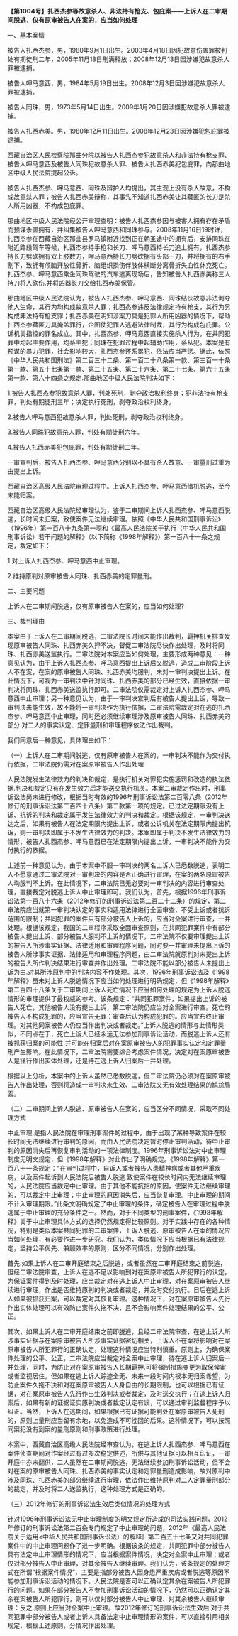 **【第1004号】扎西杰参等故意杀人、非法持有枪支、包庇案——上诉人在二审期间脱逃，仅有原审被告人在案的，应当如何处理**

一、基本案情

被告人扎西杰参，男，1980年9月1日出生。2003年4月18日因犯故意伤害罪被判处有期徒刑二年，2005年11月18日刑满释放；2008年12月13日因涉嫌犯故意杀人罪被逮捕。

被告人呷马意西，男，1984年5月19日出生。2008年12月3日因涉嫌犯故意杀人罪被逮捕。

被告人同珠，男，1973年5月14日出生。2009年1月20日因涉嫌犯故意杀人罪被逮捕。

被告人扎西赤美。男，1980年12月11日出生。2008年12月23日因涉嫌犯包庇罪被逮捕。

西藏自治区人民检察院那曲分院以被告人扎西杰参犯故意杀人和非法持有枪支罪、被告人呷马意西及被告人同珠犯故意杀人罪、被告人扎西赤美犯包庇罪，向那曲地区中级人民法院提起公诉。

被告人扎西杰参、呷马意西、同珠及辩护人均提出，其主观上没有杀人故意，不构成故意杀人罪；被告人扎西赤美辩称，其事先不知道扎西赤美让其藏匿的长刀是杀人所用凶器，不构成包庇罪。

那曲地区中级人民法院经公开审理查明：被告人扎西杰参因与被害人拥有存在矛盾而预谋杀害拥有，并纠集被告人呷马意西和同珠参与。2008年11月16日19时许，扎西杰参在西藏自治区那曲县罗马镇附近找到正在朝圣途中的拥有后，安排同珠在附近路段驾车等候，扎西杰参持手枪和长刀、呷马意西持长刀追上拥有，扎西杰参持长刀劈砍拥有双上肢数刀，呷马意西持长刀劈砍拥有头部一刀，并将拥有的右手割下，致拥有颅脑开放性骨折、脑组织损伤伴肢体横断分离骨折失血性休克死亡。扎西杰参、呷马意西乘坐同珠驾驶的汽车逃离现场后，告知被告人扎西赤美称三人持刀将人砍伤.并将凶器长刀交给扎西赤美保管。

那曲地区中级人民法院认为，被告人扎西杰参、呷马意西、同珠结伙故意非法剥夺他人生命，其行为均构成故意杀人罪；扎西杰参违反法律规定持有枪支，其行为另构成非法持有枪支罪；扎西赤美在明知涉案刀具是犯罪人所用凶器的情况下，帮助扎西杰参藏匿刀具掩盖罪行，企图使犯罪人逃避法律制裁，其行为构成包庇罪。公诉机关指控的罪名成立。其中，扎西杰参、呷马意西直接实施杀人行为，在共同犯罪中均起主要作用，均系主犯；同珠在犯罪过程中起辅助作用，系从犯。本案是有预谋的暴力犯罪，社会影响较大，扎西杰参还系累犯，依法应当严惩。据此，依照《中华人民共和国刑法》第二百三十二条、第一百二十八条第一款、第三百一十条第一款、第五十七条第一款、第二十五条、第二十六条、第二十七条、第六十五条第一款、第六十四条之规定.那曲地区中级人民法院判决如下：

1.被告人扎西杰参犯故意杀人罪，判处死刑，剥夺政治权利终身；犯非法持有枪支罪，判处有期徒刑三年；决定执行死刑，剥夺政治权利终身。

2.被告人呷马意西犯故意杀人罪，判处死刑，剥夺政治权利终身。

3.被告人同珠犯故意杀人罪，判处有期徒刑六年。

4.被告人扎西赤美犯包庇罪，判处有期徒刑二年。

一审宣判后，被告人扎西杰参、呷马意西分别以不具有杀人故意、一审量刑过重为由提出上诉。

西藏自治区高级人民法院审理过程中。上诉人扎西杰参、呷马意西借机脱逃，至今未能归案。

西藏自治区高级人民法院经审理认为，鉴于二审期间上诉人扎西杰参、呷马意西脱逃，长时间未归案，致使案件无法继续审理。依照《中华人民共和国刑事诉讼》（1996年）第一百八十九条第一项和《最高人民法院关于执行（中华人民共和国刑事诉讼）若干问题的解释》（以下简称《1998年解释》）第一百八十一条之规定，裁定如下：

1.对上诉人扎西杰参、呷马意西中止审理。

2.维持原判对原审被告人同珠、扎西赤美的定罪量刑。

二、主要问题

上诉人在二审期间脱逃，仅有原审被告人在案的，应当如何处理?

三、裁判理由

本案由于上诉人在二审期间脱逃，二审法院长时间未能作出裁判，羁押机关排查发现原审被告人同珠、扎西赤美久押不决，督促二审法院尽快作出处理，及时将同珠、扎西赤美送监执行。二审法院对本案应当如何处理，主要形成两种意见：一种意见认为，由于上诉人扎西杰参、呷马意西提出上诉后又脱逃，造成二审阶段上诉人不在案，在案的原审被告人同珠、扎西赤美均服判，未对一审判决提出上诉。在此情况下，可视为一审判决中针对同珠、扎西赤美的部分已经生效，直接依据一审判决将同珠、扎西赤美送监执行即可。二审法院仅需裁定对上诉人扎西杰参、呷马意西中止审理；另一种意见认为，由于一审判决宣判后有被告人提出上诉，导致一审判决未能生效，故不能将一审判决作为执行依据，二审法院需裁定对在逃的扎西杰参、呷马意西中止审理，同时还必须继续审理涉及原审被告人同珠、扎西赤美的部分.对二人的事实认定、定罪量刑和审理程序依法作出裁判。

我们同意后一种意见，具体理由如下：

（一）上诉人在二审期间脱逃，仅有原审被告人在案的，一审判决不能作为交付执行依据，二审法院仍需对在案原审被告人作出处理

人民法院发生法律效力的判决和裁定，是执行机关对罪犯实施惩罚和改造的执法依据.判决和裁定只有在发生效力后才能送交执行机关。本案二审裁定作出时，刑事诉讼法尚未进行修改，根据当时有效的1996年刑事诉讼法第二百零八条（2012年修订的刑事诉讼法第二百四十八条）第二款第一项的规定。已过法定期限没有上诉、抗诉的判决和裁定属于发生法律效力的判决和裁定。根据该规定，一审判决送达之后，如果有被告人在法定期限内提出上诉，或者公诉机关在法定期限内提出抗诉，则一审判决即属于不发生法律效力的判决。本案即属于判决不发生法律效力的情形，被告人扎西杰参、呷马意西已在法定期限内提出上诉，一审判决不能作为交付执行的依据。

上述前一种意见认为，由于本案中不服一审判决的两名上诉人已悉数脱逃，表明二人不愿意通过二审法院对一审判决的内容是否正确进行审理，在案的两名原审被告人均服判不上诉。在此情况下，二审法院已无必要对一审判决的内容进行审查处理，直接裁定对脱逃上诉人中止审理即可。我们认为，首先，根据1996年刑事诉讼法第一百八十六条（2012年修订的刑事诉讼法第二百二十二条）的规定，第二审法院应当就第一审判决认定的事实和适用法律进行全面审查，不受上诉或者抗诉范围的限制；共同犯罪的案件只有部分被告人上诉的，应当对全案进行审查，一并处理。根据该规定，我国的二审程序采取全面审查原则，在共同犯罪案件中有部分被告人提出上诉、部分被告人服判不上诉的情况下，二审法院不仅要审理提出上诉的被告人所涉事实证据、法律适用和审理程序问题，同时要一并审理未提出上诉的被告人所涉事实证据、法律适用和审理程序问题，由二审法院就原判对未提出上诉的被告人所作判决结果进行审查并作出处理。二审法院不能以部分被告人未提出上诉为由.对其所涉原判中的判决内容不作处理。其次，1996年刑事诉讼法及《1998年解释》虽未对上诉人脱逃情况下应当如何处理进行明确规定，但《1998年解释》第二百四十八条关于二审期间上诉人死亡情况下应当如何处理的规定为上诉人脱逃情形的审理提供了最权威的参考。该条规定：“共同犯罪案件，如果提出上诉的被告人死亡，其他被告人没有提出上诉，第二审法院仍应当对全案进行审查。死亡的被告人不构成犯罪的，应当宣告无罪：审查后认为构成犯罪的。应当宣布终止审理。对其他同案被告人仍应当作出判决或者裁定。”上诉人脱逃的情形与此情形类似，不同点在于，死亡上诉人已经永远无法参加刑事诉讼活动，而脱逃上诉人还有被抓获归案的可能性.并可能在归案后对在案原审被告人的犯罪事实认定和定罪量刑产生影响。在此情况下，二审法院需要综合考虑案件情况，决定对在案原审被告人是径行作出实体处理，还是待在逃上诉人归案后一并处理。

根据以上分析，本案中的上诉人虽然已悉数脱逃，但二审法院仍必须对在案原审被告人作出处理，否则将造成一审判决未生效、二审法院又无有效处理结果的尴尬局面。

（二）二审期间上诉人脱逃、原审被告人在案的，应当区分不同情况，采取不同处理方式

中止审理.是指人民法院在审理刑事案件的过程中，由于出现了某种导致案件在较长时间无法继续进行审判的原因，而由人民法院决定暂时停止审判活动，待中止审判的原因消失后再恢复审判活动的一项法律制度。1996年刑事诉讼法对中止审理制度无明文规定，但《1998年解释》对此作出了明确规定。《1998年解释》第一百八十一条规定：“在审判过程中，自诉人或者被告人患精神病或者其他严重疾病，以及案件起诉到人民法院后被告人脱逃.致使案件在较长时间内无法继续审理的，人民法院应当裁定中止审理。由于其他不能抗拒的原因，使案件无法继续审理的，可以裁定中止审理；中止审理的原因消失后，应当恢复审理。中止审理的期间不计入审理期限。”此条文明确规定了中止审理的条件，确定被告人在审理过程中脱逃属于中止审理的充分条件之一。然而，对于不同类型的刑事案件，《1998年解释》关于中止审理具体方式的选择仍然规定得比较原则。对于实践中存在的各种情况，特别是类似本案共同犯罪的二审案件，上诉人脱逃、原审被告人在案的情况应当如何处理，有必要作进一步研究。我们认为，类似情况下应当根据已有法律规定，坚持公平优先、兼顾效率的原则，区分不同情况，分别作出处理。

首先.如果上诉人在二审开庭结束之后脱逃，或者虽然在二审开庭结束之前脱逃，但经二审法院审查，上诉人在逃不足以影响到对在案原审被告人所犯罪行的认定，为保证案件得到及时处理，应当裁定对在逃上诉人中止审理，对在案原审被告人继续进行审理，作出是否维持原判的判决或者裁定，并及时交付执行。日后在逃上诉人如果被抓获归案，可以裁定对其恢复审理。这种情况下，对在案原审被告人先行作出实体处理可以有效防止案件久拖不决，且不会影响案件处理结果的公平、公正。

其次，如果上诉人在二审开庭结束之前即脱逃，且经二审法院审查，在逃上诉人所涉事实证据与在案原审被告人所涉事实证据密切相关，上诉人不在案将影响对在案原审被告人所犯罪行的正确认定，处理这种情况应当特别慎重。原则上，为确保案件处理的公平、公正，二审法院应当裁定对全案中止审理，待在逃上诉人归案后一并处理，同时，为防止对在案原审被告人长期羁押.可将强制措施变更为取保候审或者监视居住。但如果在逃上诉人踪迹全无、未来一段时间内根本无归案希望，为防止案件久拖不决和对在案原审被告人人身自由的长期限制，也可以根据已有证据，对在案原审被告人先行作出生效判决或者裁定，及时送交执行；在逃上诉人归案后，如果有新的证据证实原判决或者裁定认定有误，可以通过审判监督程序予以纠正。当然，上诉人在逃期间，如果根据已有证据可能判处在案原审被告人死刑的，原则上量刑应当留有余地，以免造成不可挽回的后果。这种情况下，可以按照同案犯没有到案的量刑原则和刑事政策进行处理。

本案中，西藏自治区高级人民法院经审查认为，在逃上诉人扎西杰参、呷马意西在案件侦查期间对作案经过有过多次稳定供述，所供与其他证据可以相互印证，一审开庭中亦未翻供，二人虽然在二审期间脱逃，无法继续参加刑事诉讼活动，但不会对在案的原审被告人同珠、扎西赤美的事实认定和定罪量刑造成影响，故对原判中涉及同珠、扎西赤美的部分继续进行审理，依法作出维持原判对二人定罪量刑部分的裁定，并及时将二人送监执行，这种处理方式是正确的。

（三）2012年修订的刑事诉讼法生效后类似情况的处理方式

针对1996年刑事诉讼法无中止审理制度的明文规定所造成的司法实践问题，2012年修订的刑事诉讼法第二百条专门规定了中止审理的问题，2012年《最高人民法院关于适用<中华人民共和国刑事诉讼法）的解释》第二百五十七条又对共同犯罪案件中的中止审理问题作了进一步明确。根据该条的规定，共同犯罪中部分被告人具有法定中止审理情形的情况下，应当根据案件情况，决定对全案中止审理；或者仅对部分被告人中止审理，对其余被告人继续审理。我们认为，该条规定的处理方式在所谓“根据案件情况”，主要是指部分被告人因身患严重疾病或者脱逃等原因不能参加刑事诉讼活动的情况下。人民法院是否可以正确认定其余在案被告人所犯罪行的问题。如果在部分被告人不参加刑事诉讼活动的情况下，仍然可以正确认定其余在案被告人所犯罪行，则可以仅对部分被告人中止审理、对其余被告人继续审理：反之.原则上应当对全案中止审理。故2012年修订的刑事诉讼法生效后.对于共同犯罪中部分被告人或者上诉人具备法定中止审理情形的案件，可以直接引用相关规定，根据上述原则，分情况作出处理。